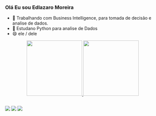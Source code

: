 ### Olá Eu sou Edlazaro Moreira

- 🔭 Trabalhando com Business Intelligence, para tomada de decisão e analise de dados.
- 🌱 Estudano Python para analise de Dados
- 😄 ele / dele

<div align="center">
  <a href="https://github.com/edlazaromoreira">
  <img height="180em" src="https://github-readme-stats.vercel.app/api?username=edlazaromoreira&show_icons=true&theme=dracula&include_all_commits=true&count_private=true"/>
  <img height="180em" src="https://github-readme-stats.vercel.app/api/top-langs/?username=edlazaromoreira&layout=compact&langs_count=7&theme=dracula"/>
</div>

##
<div>
  <a href="https://instagram.com/edlazaromoreira" target="_blank"><img src="https://img.shields.io/badge/-Instagram-%23E4405F?style=for-the-badge&logo=instagram&logoColor=white" target="_blank"></a>
  <a href = "mailto:edlazaromoreira@gmail.com"><img src="https://img.shields.io/badge/-Gmail-%23333?style=for-the-badge&logo=gmail&logoColor=white" target="_blank"></a>
  <a href="https://www.linkedin.com/in/edlazaromoreirati" target="_blank"><img src="https://img.shields.io/badge/-LinkedIn-%230077B5?style=for-the-badge&logo=linkedin&logoColor=white" target="_blank"></a> 
</div>
